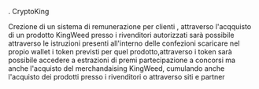 . CryptoKing

Crezione di un sistema di remunerazione per clienti , attraverso l'acqquisto  di un prodotto KingWeed presso i rivenditori autorizzati sarà possibile attraverso le istruzioni presenti all'interno delle confezioni  scaricare nel propio wallet i token previsti per quel prodotto,attraverso i token sarà possibile accedere a estrazioni di premi partecipazione a concorsi ma anche l'acquisto del merchandaising KingWeed, cumulando  anche l'acquisto dei prodotti presso i rivenditori o attraverso siti e partner

